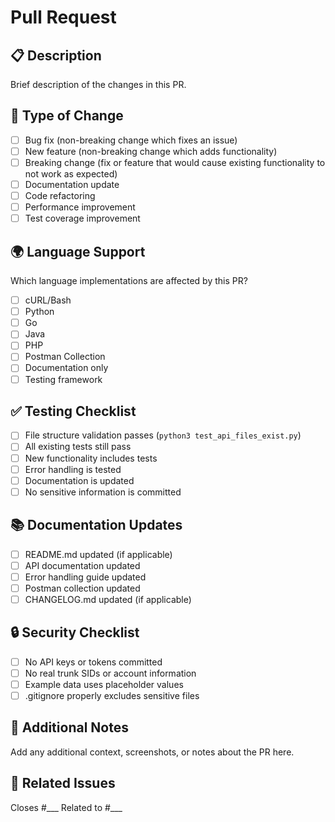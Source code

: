 # Pull Request

## 📋 Description
Brief description of the changes in this PR.

## 🔄 Type of Change
- [ ] Bug fix (non-breaking change which fixes an issue)
- [ ] New feature (non-breaking change which adds functionality)
- [ ] Breaking change (fix or feature that would cause existing functionality to not work as expected)
- [ ] Documentation update
- [ ] Code refactoring
- [ ] Performance improvement
- [ ] Test coverage improvement

## 🌍 Language Support
Which language implementations are affected by this PR?
- [ ] cURL/Bash
- [ ] Python
- [ ] Go
- [ ] Java
- [ ] PHP
- [ ] Postman Collection
- [ ] Documentation only
- [ ] Testing framework

## ✅ Testing Checklist
- [ ] File structure validation passes (`python3 test_api_files_exist.py`)
- [ ] All existing tests still pass
- [ ] New functionality includes tests
- [ ] Error handling is tested
- [ ] Documentation is updated
- [ ] No sensitive information is committed

## 📚 Documentation Updates
- [ ] README.md updated (if applicable)
- [ ] API documentation updated
- [ ] Error handling guide updated
- [ ] Postman collection updated
- [ ] CHANGELOG.md updated (if applicable)

## 🔒 Security Checklist
- [ ] No API keys or tokens committed
- [ ] No real trunk SIDs or account information
- [ ] Example data uses placeholder values
- [ ] .gitignore properly excludes sensitive files

## 📎 Additional Notes
Add any additional context, screenshots, or notes about the PR here.

## 🔗 Related Issues
Closes #___
Related to #___
